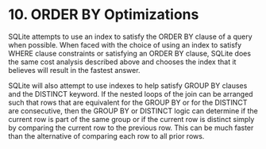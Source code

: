 # 10\. ORDER BY Optimizations



 SQLite attempts to use an index to satisfy the ORDER BY clause of a
 query when possible.
 When faced with the choice of using an index to satisfy WHERE clause
 constraints or satisfying an ORDER BY clause, SQLite does the same
 cost analysis described above
 and chooses the index that it believes will result in the fastest answer.




 SQLite will also attempt to use indexes to help satisfy GROUP BY clauses
 and the DISTINCT keyword. If the nested loops of the join can be arranged
 such that rows that are equivalent for the GROUP BY or for the DISTINCT are
 consecutive, then the GROUP BY or DISTINCT logic can determine if the 
 current row is part of the same group or if the current row is distinct
 simply by comparing the current row to the previous row.
 This can be much faster than the alternative of comparing each row to
 all prior rows.




